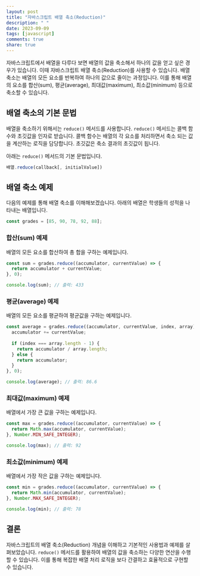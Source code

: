 ```yaml
---
layout: post
title: "자바스크립트 배열 축소(Reduction)"
description: " "
date: 2023-09-09
tags: [javascript]
comments: true
share: true
---
```


자바스크립트에서 배열을 다루다 보면 배열의 값을 축소해서 하나의 값을 얻고 싶은 경우가 있습니다. 이때 자바스크립트 배열 축소(Reduction)를 사용할 수 있습니다. 배열 축소는 배열의 모든 요소를 반복하여 하나의 값으로 줄이는 과정입니다. 이를 통해 배열의 요소를 합산(sum), 평균(average), 최대값(maximum), 최소값(minimum) 등으로 축소할 수 있습니다.

## 배열 축소의 기본 문법

배열을 축소하기 위해서는 `reduce()` 메서드를 사용합니다. `reduce()` 메서드는 콜백 함수와 초깃값을 인자로 받습니다. 콜백 함수는 배열의 각 요소를 처리하면서 축소 되는 값을 계산하는 로직을 담당합니다. 초깃값은 축소 결과의 초깃값이 됩니다.

아래는 `reduce()` 메서드의 기본 문법입니다.

```javascript
배열.reduce(callback[, initialValue])
```

## 배열 축소 예제

다음의 예제를 통해 배열 축소를 이해해보겠습니다. 아래의 배열은 학생들의 성적을 나타내는 배열입니다.

```javascript
const grades = [85, 90, 78, 92, 88];
```

### 합산(sum) 예제

배열의 모든 요소를 합산하여 총 합을 구하는 예제입니다.

```javascript
const sum = grades.reduce((accumulator, currentValue) => {
  return accumulator + currentValue;
}, 0);

console.log(sum); // 출력: 433
```

### 평균(average) 예제

배열의 모든 요소를 평균하여 평균값을 구하는 예제입니다.

```javascript
const average = grades.reduce((accumulator, currentValue, index, array) => {
  accumulator += currentValue;
  
  if (index === array.length - 1) {
    return accumulator / array.length;
  } else {
    return accumulator;
  }
}, 0);

console.log(average); // 출력: 86.6
```

### 최대값(maximum) 예제

배열에서 가장 큰 값을 구하는 예제입니다.

```javascript
const max = grades.reduce((accumulator, currentValue) => {
  return Math.max(accumulator, currentValue);
}, Number.MIN_SAFE_INTEGER);

console.log(max); // 출력: 92
```

### 최소값(minimum) 예제

배열에서 가장 작은 값을 구하는 예제입니다.

```javascript
const min = grades.reduce((accumulator, currentValue) => {
  return Math.min(accumulator, currentValue);
}, Number.MAX_SAFE_INTEGER);

console.log(min); // 출력: 78
```

## 결론

자바스크립트의 배열 축소(Reduction) 개념을 이해하고 기본적인 사용법과 예제를 살펴보았습니다. `reduce()` 메서드를 활용하여 배열의 값을 축소하는 다양한 연산을 수행할 수 있습니다. 이를 통해 복잡한 배열 처리 로직을 보다 간결하고 효율적으로 구현할 수 있습니다.